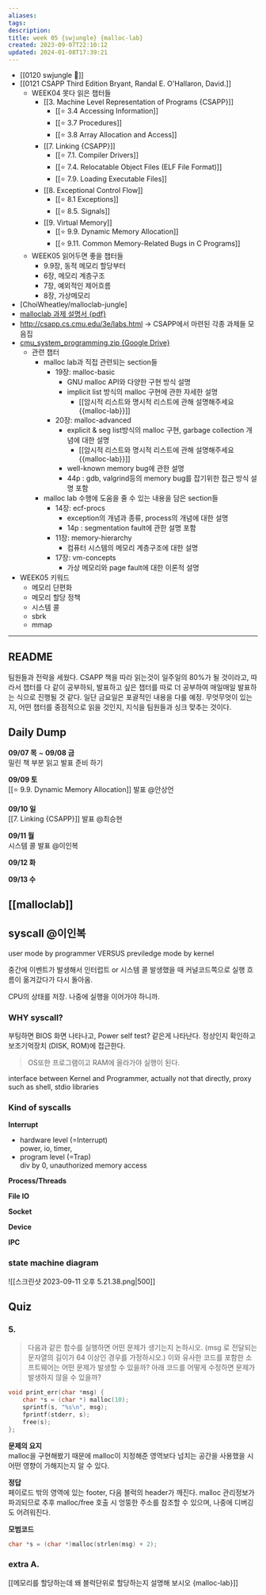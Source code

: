 ```yaml
---
aliases: 
tags: 
description:
title: week 05 {swjungle} {malloc-lab}
created: 2023-09-07T22:10:12
updated: 2024-01-08T17:39:21
---
```

- [[0120 swjungle 🤖]]
- [[0121 CSAPP Third Edition Bryant, Randal E. O'Hallaron, David.]]
	- WEEK04 못다 읽은 챕터들
		- [[3. Machine Level Representation of Programs {CSAPP}]]
			- [[⭐️ 3.4 Accessing Information]]
			- [[⭐️ 3.7 Procedures]]
			- [[⭐️ 3.8 Array Allocation and Access]]
		- [[7. Linking {CSAPP}]]
			- [[⭐️ 7.1. Compiler Drivers]]
			- [[⭐️ 7.4. Relocatable Object Files (ELF File Format)]]
			- [[⭐️ 7.9. Loading Executable Files]]
		- [[8. Exceptional Control Flow]]
			- [[⭐️ 8.1 Exceptions]]
			- [[⭐️ 8.5. Signals]]
		- [[9. Virtual Memory]]
			- [[⭐️ 9.9. Dynamic Memory Allocation]]
			- [[⭐️ 9.11. Common Memory-Related Bugs in C Programs]]
	- WEEK05 읽어두면 좋을 챕터들 
		- 9.9장, 동적 메모리 할당부터
		- 6장, 메모리 계층구조
		- 7장, 예외적인 제어흐름
		- 8장, 가상메모리
- [ChoiWheatley/malloclab-jungle]
- [malloclab 과제 설명서 {pdf}](http://csapp.cs.cmu.edu/3e/malloclab.pdf)
- <http://csapp.cs.cmu.edu/3e/labs.html> → CSAPP에서 마련된 각종 과제들 모음집
- [cmu_system_programming.zip {Google Drive}](https://drive.google.com/file/d/1T2kKzfeRTvhYphzLZ0W3hUFf-YJpt5wV/view?pli=1)
	- 관련 챕터
	    - malloc lab과 직접 관련되는 section들
	        - 19장: malloc-basic
	            - GNU malloc API와 다양한 구현 방식 설명
	            - implicit list 방식의 malloc 구현에 관한 자세한 설명
		            - [[암시적 리스트와 명시적 리스트에 관해 설명해주세요 {{malloc-lab}}]]
	        - 20장: malloc-advanced
	            - explicit & seg list방식의 malloc 구현, garbage collection 개념에 대한 설명
		            - [[암시적 리스트와 명시적 리스트에 관해 설명해주세요 {{malloc-lab}}]]
	            - well-known memory bug에 관한 설명
	            - 44p : gdb, valgrind등의 memory bug를 잡기위한 접근 방식 설명 포함
	    - malloc lab 수행에 도움을 줄 수 있는 내용을 담은 section들
	        - 14장: ecf-procs
	            - exception의 개념과 종류, process의 개념에 대한 설명
	            - 14p : segmentation fault에 관한 설명 포함
	        - 11장: memory-hierarchy
	            - 컴퓨터 시스템의 메모리 계층구조에 대한 설명
	        - 17장: vm-concepts
	            - 가상 메모리와 page fault에 대한 이론적 설명
- WEEK05 키워드
	- 메모리 단편화
	- 메모리 할당 정책
	- 시스템 콜
	- sbrk
	- mmap
___

## README

팀원들과 전략을 세웠다. CSAPP 책을 따라 읽는것이 일주일의 80%가 될 것이라고, 따라서 챕터를 다 같이 공부하되, 발표하고 싶은 챕터를 따로 더 공부하여 매일매일 발표하는 식으로 진행될 것 같다. 일단 금요일은 포괄적인 내용을 다룰 예정. 무엇무엇이 있는지, 어떤 챕터를 중점적으로 읽을 것인지, 지식을 팀원들과 싱크 맞추는 것이다.

## Daily Dump

**09/07 목**  ~ **09/08 금**  
밀린 책 부분 읽고 발표 준비 하기

**09/09 토**  
[[⭐️ 9.9. Dynamic Memory Allocation]] 발표 @안상언

**09/10 일**  
[[7. Linking {CSAPP}]] 발표 @최승현

**09/11 월**  
시스템 콜 발표 @이인복

**09/12 화**  

**09/13 수**

## [[malloclab]]

## syscall @이인복

user mode by programmer VERSUS previledge mode by kernel

중간에 이벤트가 발생해서 인터럽트 or 시스템 콜 발생했을 때 커널코드쪽으로 실행 흐름이 옮겨갔다가 다시 돌아옴.

CPU의 상태를 저장. 나중에 실행을 이어가야 하니까. 

### WHY syscall?

부팅하면 BIOS 화면 나타나고, Power self test? 같은게 나타난다. 정상인지 확인하고 보조기억장치 (DISK, ROM)에 접근한다. 

> OS또한 프로그램이고 RAM에 올라가야 실행이 된다.

interface between Kernel and Programmer, actually not that directly, proxy such as shell, stdio libraries

### Kind of syscalls

**Interrupt**

- hardware level (=Interrupt)  
	power, io, timer, 
- program level (=Trap)  
	div by 0, unauthorized memory access

**Process/Threads**

**File IO**

**Socket**

**Device**

**IPC**

### state machine diagram

![[스크린샷 2023-09-11 오후 5.21.38.png|500]]

## Quiz

### 5. 

> 다음과 같은 함수를 실행하면 어떤 문제가 생기는지 논하시오. (msg 로 전달되는 문자열의 길이가 64 이상인 경우를 가정하시오.)  이와 유사한 코드를 포함한 소프트웨어는 어떤 문제가 발생할 수 있을까?  아래 코드를 어떻게 수정하면 문제가 발생하지 않을 수 있을까?  

```c
void print_err(char *msg) {  
	char *s = (char *) malloc(10);  
	sprintf(s, "%s\n", msg);  
	fprintf(stderr, s);  
	free(s);  
};
```

**문제의 요지**  
malloc을 구현해봤기 때문에 malloc이 지정해준 영역보다 넘치는 공간을 사용했을 시 어떤 영향이 가해지는지 알 수 있다.

**정답**  
페이로드 밖의 영역에 있는 footer, 다음 블럭의 header가 깨진다. malloc 관리정보가 파괴되므로 추후 malloc/free 호출 시 엉뚱한 주소를 참조할 수 있으며, 나중에 디버깅도 어려워진다.

**모범코드**

```c
char *s = (char *)malloc(strlen(msg) + 2);
```

### extra A.

[[메모리를 할당하는데 왜 블럭단위로 할당하는지 설명해 보시오 {malloc-lab}]]
